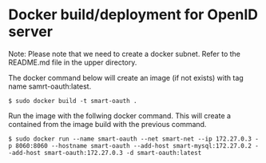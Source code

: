 # Docker build/deployment for OpenID server

  Note: Please note that we need to create a docker subnet. Refer to the README.md file in the upper directory.

The docker command below will create an image (if not exists) with tag name samrt-oauth:latest.

`$ sudo docker build -t smart-oauth .`

Run the image with the follwing docker command. This will create a contained from the image build with the previous command. 

`$ sudo docker run --name smart-oauth --net smart-net --ip 172.27.0.3 -p 8060:8060 --hostname smart-oauth --add-host smart-mysql:172.27.0.2 --add-host smart-oauth:172.27.0.3 -d smart-oauth:latest`
